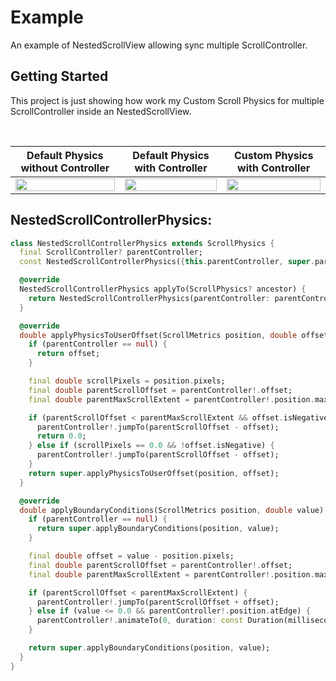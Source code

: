 # Example

An example of NestedScrollView allowing sync multiple ScrollController.

## Getting Started

This project is just showing how work my Custom Scroll Physics for multiple ScrollController inside an NestedScrollView.

<br>

| Default Physics without Controller | Default Physics with Controller | Custom Physics with Controller |
| --| --- | --- |
| <img src="https://user-images.githubusercontent.com/74125222/232683101-094b7adf-375d-40f0-bccf-971588092e30.gif" width="100%"> | <img src="https://user-images.githubusercontent.com/74125222/232683174-8f7a5017-4ca5-40ab-9dcc-d7bca973a0d5.gif" width="100%"> | <img src="https://user-images.githubusercontent.com/74125222/232683324-72927cab-84bd-4467-8054-3b07eb1418cf.gif" width="100%"> |


## NestedScrollControllerPhysics:
``` dart
class NestedScrollControllerPhysics extends ScrollPhysics {
  final ScrollController? parentController;
  const NestedScrollControllerPhysics({this.parentController, super.parent});

  @override
  NestedScrollControllerPhysics applyTo(ScrollPhysics? ancestor) {
    return NestedScrollControllerPhysics(parentController: parentController, parent: buildParent(ancestor));
  }

  @override
  double applyPhysicsToUserOffset(ScrollMetrics position, double offset) {
    if (parentController == null) {
      return offset;
    }

    final double scrollPixels = position.pixels;
    final double parentScrollOffset = parentController!.offset;
    final double parentMaxScrollExtent = parentController!.position.maxScrollExtent;

    if (parentScrollOffset < parentMaxScrollExtent && offset.isNegative) {
      parentController!.jumpTo(parentScrollOffset - offset);
      return 0.0;
    } else if (scrollPixels == 0.0 && !offset.isNegative) {
      parentController!.jumpTo(parentScrollOffset - offset);
    }
    return super.applyPhysicsToUserOffset(position, offset);
  }

  @override
  double applyBoundaryConditions(ScrollMetrics position, double value) {
    if (parentController == null) {
      return super.applyBoundaryConditions(position, value);
    }

    final double offset = value - position.pixels;
    final double parentScrollOffset = parentController!.offset;
    final double parentMaxScrollExtent = parentController!.position.maxScrollExtent;

    if (parentScrollOffset < parentMaxScrollExtent) {
      parentController!.jumpTo(parentScrollOffset + offset);
    } else if (value <= 0.0 && parentController!.position.atEdge) {
      parentController!.animateTo(0, duration: const Duration(milliseconds: 200), curve: Curves.decelerate);
    }

    return super.applyBoundaryConditions(position, value);
  }
}
```